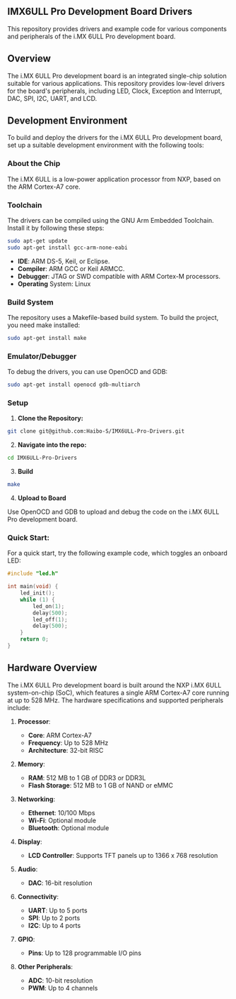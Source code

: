## IMX6ULL Pro Development Board Drivers

This repository provides drivers and example code for various components and peripherals of the i.MX 6ULL Pro development board.

## Overview

The i.MX 6ULL Pro development board is an integrated single-chip solution suitable for various applications. This repository provides low-level drivers for the board's peripherals, including LED, Clock, Exception and Interrupt, DAC, SPI, I2C, UART, and LCD. 


## Development Environment

To build and deploy the drivers for the i.MX 6ULL Pro development board, set up a suitable development environment with the following tools:

### About the Chip

The i.MX 6ULL is a low-power application processor from NXP, based on the ARM Cortex-A7 core.

### Toolchain

The drivers can be compiled using the GNU Arm Embedded Toolchain. Install it by following these steps:

```bash
sudo apt-get update
sudo apt-get install gcc-arm-none-eabi
```
- **IDE**: ARM DS-5, Keil, or Eclipse.
- **Compiler**: ARM GCC or Keil ARMCC.
- **Debugger**: JTAG or SWD compatible with ARM Cortex-M processors.
- **Operating** System: Linux

### Build System
The repository uses a Makefile-based build system. To build the project, you need make installed:

``` bash
sudo apt-get install make
```

### Emulator/Debugger
To debug the drivers, you can use OpenOCD and GDB:

``` bash
sudo apt-get install openocd gdb-multiarch
```

### Setup 
1. **Clone the Repository:**

``` bash
git clone git@github.com:Haibo-S/IMX6ULL-Pro-Drivers.git
```

2. **Navigate into the repo:**

``` bash
cd IMX6ULL-Pro-Drivers
```

3. **Build**

``` bash
make
```

4. **Upload to Board**

Use OpenOCD and GDB to upload and debug the code on the i.MX 6ULL Pro development board.

### Quick Start:
For a quick start, try the following example code, which toggles an onboard LED:

``` c 
#include "led.h"

int main(void) {
    led_init();
    while (1) {
        led_on(1);
        delay(500);
        led_off(1);
        delay(500);
    }
    return 0;
}

```


## Hardware Overview

The i.MX 6ULL Pro development board is built around the NXP i.MX 6ULL system-on-chip (SoC), which features a single ARM Cortex-A7 core running at up to 528 MHz. The hardware specifications and supported peripherals include:

1. **Processor**:
   - **Core**: ARM Cortex-A7
   - **Frequency**: Up to 528 MHz
   - **Architecture**: 32-bit RISC

2. **Memory**:
   - **RAM**: 512 MB to 1 GB of DDR3 or DDR3L
   - **Flash Storage**: 512 MB to 1 GB of NAND or eMMC

3. **Networking**:
   - **Ethernet**: 10/100 Mbps
   - **Wi-Fi**: Optional module
   - **Bluetooth**: Optional module

4. **Display**:
   - **LCD Controller**: Supports TFT panels up to 1366 x 768 resolution

5. **Audio**:
   - **DAC**: 16-bit resolution

6. **Connectivity**:
   - **UART**: Up to 5 ports
   - **SPI**: Up to 2 ports
   - **I2C**: Up to 4 ports

7. **GPIO**:
   - **Pins**: Up to 128 programmable I/O pins

8. **Other Peripherals**:
   - **ADC**: 10-bit resolution
   - **PWM**: Up to 4 channels

